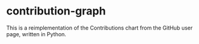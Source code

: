 # contribution-graph

This is a reimplementation of the Contributions chart from the GitHub user page, written in Python.